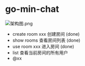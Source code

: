 # go-min-chat

![架构图.png](https://i.loli.net/2018/11/06/5be1952153353.jpeg)

- create room xxx 创建房间 (done)
- show rooms 查看房间列表 (done)
- use room xxx 进入房间 (done)
- list 查看当前房间的所有用户
- @xx